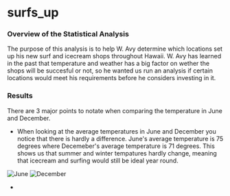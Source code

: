 # surfs_up

### Overview of the Statistical Analysis
The purpose of this analysis is to help W. Avy determine which locations set up his new surf and icecream shops throughout Hawaii. W. Avy has learned in the past that temperature and weather has a big factor on wether the shops will be succesful or not, so he wanted us run an analysis if certain locations would meet his requirements before he considers investing in it. 

### Results
There are 3 major points to notate when comparing the temperature in June and December.
- When looking at the average temperatures in June and December you notice that there is hardly a difference. June's average temperature is 75 degrees where Decemeber's average temperature is 71 degrees. This shows us that summer and winter tempatures hardly change, meaning that icecream and surfing would still be ideal year round.

![June](https://user-images.githubusercontent.com/106560752/185026313-be1552d8-859f-4188-bda3-80112f2782b9.png)
![December](https://user-images.githubusercontent.com/106560752/185026322-f191790d-63ca-4650-a4a5-b45caf44fb88.png)

- 
